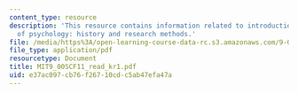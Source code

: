```yaml
---
content_type: resource
description: 'This resource contains information related to introduction to the science
  of psychology: history and research methods.'
file: /media/https%3A/open-learning-course-data-rc.s3.amazonaws.com/9-00sc-introduction-to-psychology-fall-2011/e37ac097cb76f26710cdc5ab47efa47a_MIT9_00SCF11_read_kr1.pdf
file_type: application/pdf
resourcetype: Document
title: MIT9_00SCF11_read_kr1.pdf
uid: e37ac097-cb76-f267-10cd-c5ab47efa47a
---
```

